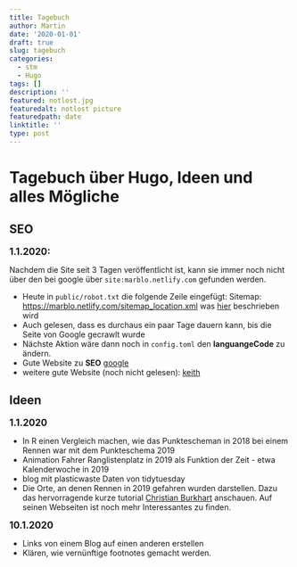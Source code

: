 ```yaml
---
title: Tagebuch
author: Martin
date: '2020-01-01'
draft: true
slug: tagebuch
categories:
  - stm
  - Hugo
tags: []
description: ''
featured: notlost.jpg
featuredalt: notlost picture
featuredpath: date
linktitle: ''
type: post
---
```


# Tagebuch über Hugo, Ideen und alles Mögliche

## SEO
<span style="font-weight:bold; font-size: 1.2em;">1.1.2020:</span>

Nachdem die Site seit 3 Tagen veröffentlicht ist, kann sie immer noch nicht über den bei google über
`site:marblo.netlify.com` gefunden werden.
 
+ Heute in `public/robot.txt` die folgende Zeile eingefügt:
  Sitemap: <https://marblo.netlify.com/sitemap_location.xml>
  was [hier](https://support.google.com/webmasters/answer/183668#addsitemap) beschrieben wird
+ Auch gelesen, dass es durchaus ein paar Tage dauern kann, bis die Seite von Google gecrawlt wurde
+ Nächste Aktion wäre dann noch in `config.toml` den **languangeCode** zu ändern.
+ Gute Website zu **SEO** [google](https://www.google.com/webmasters/learn/) 
+ weitere gute Website (noch nicht gelesen): [keith](https://keithpblog.org/post/hugo-website-seo/)

## Ideen
<span style="font-weight:bold; font-size: 1.2em;">1.1.2020</span>

+ In R einen Vergleich machen, wie das Punktescheman in 2018 bei einem Rennen war mit dem Punkteschema 2019
+ Animation Fahrer Ranglistenplatz in 2019 als Funktion der Zeit - etwa Kalenderwoche in 2019
+ blog mit plasticwaste Daten von tidytuesday
+ Die Orte, an denen Rennen in 2019 gefahren wurden darstellen. Dazu das hervorragende kurze tutorial [Christian
  Burkhart](https://ggplot2tutor.com/) anschauen. Auf seinen Webseiten ist noch mehr Interessantes zu finden.

<span style="font-weight:bold; font-size: 1.2em;">10.1.2020</span>
+ Links von einem Blog auf einen anderen erstellen
+ Klären, wie vernünftige footnotes gemacht werden.
